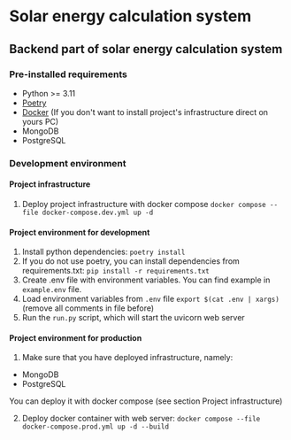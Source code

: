 # Solar energy calculation system

## Backend part of solar energy calculation system

### Pre-installed requirements

- Python >= 3.11
- [Poetry](https://python-poetry.org/)
- [Docker](https://www.docker.com/) (If you don't want to install project's infrastructure direct on yours PC)
- MongoDB
- PostgreSQL


### Development environment

#### Project infrastructure

1. Deploy project infrastructure with docker compose
`docker compose --file docker-compose.dev.yml up -d`

#### Project environment for development

1. Install python dependencies: `poetry install`
2. If you do not use poetry, you can install dependencies from
requirements.txt: `pip install -r requirements.txt`
3. Create .env file with environment variables. 
You can find example in `example.env` file. 
4. Load environment variables from `.env` file `export $(cat .env | xargs)`
   (remove all comments in file before)
5. Run the `run.py` script, which will start the 
uvicorn web server

#### Project environment for production

1. Make sure that you have deployed infrastructure, 
namely:
 - MongoDB
 - PostgreSQL

You can deploy it with docker compose (see section Project infrastructure)

2. Deploy docker container with web server: `docker compose --file docker-compose.prod.yml up -d --build`